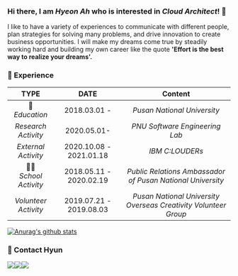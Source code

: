 ### Hi there,  I am *Hyeon Ah* who is interested in *Cloud Architect*! :raising_hand:
I like to have a variety of experiences to communicate with different people, plan strategies for solving many problems, and drive innovation to create business opportunities.
I will make my dreams come true by steadily working hard and building my own career like the quote **'Effort is the best way to realize your dreams'.** 
   
### :dizzy: Experience​

|              TYPE               |          DATE           |                           Content                            |
| :-----------------------------: | :---------------------: | :----------------------------------------------------------: |
| :school_satchel:<br />*Education* |      2018.03.01 -       |                  *Pusan National University*                   |
|     *Research* <br />*Activity*     |       2020.05.01-       |                 *PNU Software Engineering Lab*                 |
|     *External* <br />*Activity*     | 2020.10.08 - 2021.01.18 |                        *IBM C:LOUDERs*                         |
| :ok_woman:<br />*School Activity* | 2018.05.11 - 2020.02.19 |   *Public Relations Ambassador of Pusan National University*   |
|    *Volunteer* <br />*Activity*     | 2019.07.21 - 2019.08.03 | *Pusan National University Overseas Creativity Volunteer Group* | 
   
[![Anurag's github stats](https://github-readme-stats.vercel.app/api?username=HYEONAH-SONG&hide=contribs,stars)](https://github.com/anuraghazra/github-readme-stats)
   
###  :purple_heart: ​Contact Hyun 
<a href="mailto:sha082072@gmail.com" target="_blank"><img src="https://img.shields.io/badge/gmail-EA4335?style=flat-square&logo=gmail&logoColor=white"/></a><a href="https://blog.naver.com/sha0820" target="_blank"><img src="https://img.shields.io/badge/naver-03C75A?style=flat-square&logo=naver&logoColor=white"/></a><a href="https://github.com/HYEONAH-SONG" target="_blank"><img src="https://img.shields.io/badge/GitHub-181717?style=flat-square&logo=GitHubt&logoColor=white"/></a>

